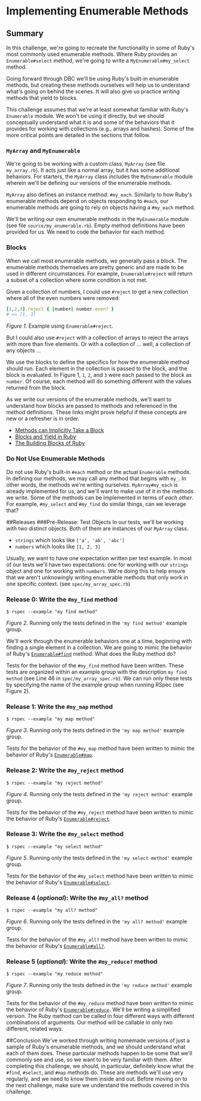 # Implementing Enumerable Methods

## Summary
In this challenge, we're going to recreate the functionality in some of Ruby's most commonly used enumerable methods.  Where Ruby provides an `Enumerable#select` method, we're going to write a `MyEnumerable#my_select` method.

Going forward through DBC we'll be using Ruby's built-in enumerable methods, but creating these methods ourselves will help us to understand what's going on behind the scenes.  It will also give us practice writing methods that yield to blocks.

This challenge assumes that we're at least somewhat familiar with Ruby's `Enumerable` module.  We won't be using it directly, but we should conceptually understand what it is and some of the behaviors that it provides for working with collections (e.g., arrays and hashes).  Some of the more critical points are detailed in the sections that follow.


### `MyArray` and `MyEnumerable`
We're going to be working with a custom class, `MyArray` (see file `my_array.rb`).  It acts just like a normal array, but it has some additional behaviors.  For starters, the `MyArray` class includes the `MyEnumerable` module wherein we'll be defining our versions of the enumerable methods.

`MyArray` also defines an instance method: `#my_each`.  Similarly to how Ruby's enumerable methods depend on objects responding to `#each`, our enumerable methods are going to rely on objects having a `#my_each` method.

We'll be writing our own enumerable methods in the `MyEnumerable` module (see file `source/my_enumerable.rb`).  Empty method definitions have been provided for us.  We need to code the behavior for each method.


### Blocks
When we call most enumerable methods, we generally pass a block.  The enumerable methods themselves are pretty generic and are made to be used in different circumstances.  For example, `Enumerable#reject` will return a subset of a collection where some condition is not met.

Given a collection of numbers, I could use `#reject` to get a new collection where all of the even numbers were removed:

```ruby
[1,2,3].reject { |number| number.even? }
# => [1, 3]
```
*Figure 1*.  Example using `Enumerable#reject`.

But I could also use `#reject` with a collection of arrays to reject the arrays with more than five elements.  Or with a collection of ... well, a collection of any objects ...

We use the blocks to define the specifics for how the enumerable method should run.  Each element in the collection is passed to the block, and the block is evaluated.  In Figure 1, `1`, `2`, and `3` were each passed to the block as `number`.  Of course, each method will do something different with the values returned from the block.

As we write our versions of the enumerable methods, we'll want to understand how blocks are passed to methods and referenced in the method definitions.  These links might prove helpful if these concepts are new or a refresher is in order.

* [Methods can Implicitly Take a Block](http://www.skorks.com/2013/04/ruby-ampersand-parameter-demystified/#theimplicitblock)
* [Blocks and Yield in Ruby](http://stackoverflow.com/questions/3066703/blocks-and-yields-in-ruby)
* [The Building Blocks of Ruby](http://yehudakatz.com/2010/02/07/the-building-blocks-of-ruby/)


### Do Not Use Enumerable Methods
Do not use Ruby's built-in `#each` method or the actual `Enumerable` methods.  In defining our methods, we may call any method that begins with `my_`.  In other words, the methods we're writing ourselves.  `MyArray#my_each` is already implemented for us, and we'll want to make use of it in the methods we write.  Some of the methods can be implemented in terms of *each other*. For example, `#my_select` and `#my_find` do similar things, can we leverage that?


##Releases
###Pre-Release: Test Objects
In our tests, we'll be working with two distinct objects.  Both of them are instances of our `MyArray` class.

- `strings` which looks like `['a', 'ab', 'abc']`
- `numbers` which looks like `[1, 2, 3]`

Usually, we want to have one expectation written per test example.  In most of our tests we'll have two expectations:  one for working with our `strings` object and one for working with `numbers`.  We're doing this to help ensure that we aren't unknowingly writing enumerable methods that only work in one specific context.  (see `spec/my_array_spec.rb`)


### Release 0: Write the `#my_find` method
```
$ rspec --example "my find method"
```
*Figure 2*. Running only the tests defined in the `'my find method'` example group.

We'll work through the enumerable behaviors one at a time, beginning with finding a single element in a collection.  We are going to mimic the behavior of Ruby's [`Enumerable#find`](http://ruby-doc.org/core-2.0.0/Enumerable.html#method-i-find) method.  What does the Ruby method do?

Tests for the behavior of the `#my_find` method have been written. These tests are organized within an example group with the description `my find method` (see Line 46 in `spec/my_array_spec.rb`).  We can run only these tests by specifying the name of the example group when running RSpec (see Figure 2).


### Release 1: Write the `#my_map` method
```
$ rspec --example "my map method"
```
*Figure 3*. Running only the tests defined in the `'my map method'` example group.


Tests for the behavior of the `#my_map` method have been written to mimic the behavior of Ruby's [`Enumerable#map`](http://ruby-doc.org/core-2.0.0/Enumerable.html#method-i-map).


### Release 2: Write the `#my_reject` method
```
$ rspec --example "my reject method"
```
*Figure 4*. Running only the tests defined in the `'my reject method'` example group.

Tests for the behavior of the `#my_reject` method have been written to mimic the behavior of Ruby's [`Enumerable#reject`](http://ruby-doc.org/core-2.0.0/Enumerable.html#method-i-reject).


### Release 3: Write the `#my_select` method
```
$ rspec --example "my select method"
```
*Figure 5*. Running only the tests defined in the `'my select method'` example group.

Tests for the behavior of the `#my_select` method have been written to mimic the behavior of Ruby's [`Enumerable#select`](http://ruby-doc.org/core-2.0.0/Enumerable.html#method-i-select).


### Release 4 (*optional*): Write the `#my_all?` method
```
$ rspec --example "my all? method"
```
*Figure 6*. Running only the tests defined in the `'my all? method'` example group.

Tests for the behavior of the `#my_all?` method have been written to mimic the behavior of Ruby's [`Enumerable#all?`](http://ruby-doc.org/core-2.0.0/Enumerable.html#method-i-all-3F).


### Release 5 (*optional*): Write the `#my_reduce?` method
```
$ rspec --example "my reduce method"
```
*Figure 7*. Running only the tests defined in the `'my reduce method'` example group.

Tests for the behavior of the `#my_reduce` method have been written to mimic the behavior of Ruby's [`Enumerable#reduce`](http://ruby-doc.org/core-2.0.0/Enumerable.html#method-i-reduce).  We'll be writing a simplified version.  The Ruby method can be called in four different ways with different combinations of arguments.  Our method will be callable in only two different, related ways.


##Conclusion
We've worked through writing homemade versions of just a sample of Ruby's enumerable methods, and we should understand what each of them does.  These particular methods happen to be some that we'll commonly see and use, so we want to be very familiar with them.  After completing this challenge, we should, in particular, definitely know what the `#find`, `#select`, and `#map` methods do.  These are methods we'll use very regularly, and we need to know them inside and out.  Before moving on to the next challenge, make sure we understand the methods covered in this challenge.
